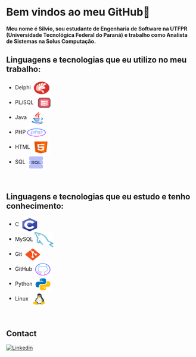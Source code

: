 # Bem vindos ao meu GitHub👋

**Meu nome é Silvio, sou estudante de Engenharia de Software na UTFPR (Universidade Tecnológica Federal do Paraná) e trabalho como Analista de Sistemas na Solus Computação.**

## Linguagens e tecnologias que eu utilizo no meu trabalho:

<div style="display:inline_block">
<ul>
  <li>Delphi <img align="center" alt="Siv-delphi" height="40" width="50" src="img/delphi.png"></li>
  <li>PL/SQL <img align="center" alt="Siv-plsql" height="40" width="50" src="img/plsql.png"></li>
  <li>Java <img align="center" alt="Siv-java" height="40" width="50" src="img/java.png"></li>
  <li>PHP <img align="center" alt="Siv-php" height="40" width="50" src="img/php.png"></li>
  <li>HTML <img align="center" alt="Siv-html" height="40" width="50" src="img/html.png"></li>
  <li>SQL <img align="center" alt="Siv-sql" height="40" width="50" src="img/sql.png"></li>
</ul>
<br/>

## Linguagens e tecnologias que eu estudo e tenho conhecimento:

<div style="display:inline_block">
<ul>
  <li>C <img align="center" alt="Siv-c" height="40" width="50" src="img/c.png"></li>
  <li>MySQL <img align="center" alt="Siv-plsql" height="40" width="50" src="img/mysql.png"></li>
  <li>Git <img align="center" alt="Siv-java" height="40" width="50" src="img/git.png"></li>
  <li>GitHub <img align="center" alt="Siv-php" height="40" width="50" src="img/github.png"></li>
  <li>Python <img align="center" alt="Siv-html" height="40" width="50" src="img/python.png"></li>
  <li>Linux <img align="center" alt="Siv-sql" height="40" width="50" src="img/linux.png"></li>
</ul>
<br/>

## Contact 

[![Linkedin](https://img.shields.io/badge/LinkedIn-0077B5?style=for-the-badge&logo=linkedin&logoColor=white)](https://www.linkedin.com/in/silvio-jorge-541b6a211/)

</div>

